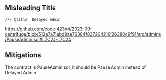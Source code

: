 ## Misleading Title
```
/// @title  Delayed Admin
```
https://github.com/code-423n4/2023-09-centrifuge/blob/512e7a71ebd9ae76384f837204216f26380c9f91/src/admins/PauseAdmin.sol#L7C24-L7C24

## Mitigations
The contract is PauseAdmin.sol, it should be Pause Admin instead of Delayed Admin